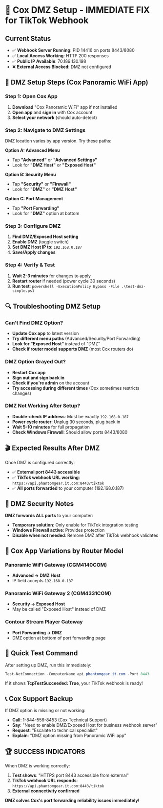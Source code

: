 # 🎯 Cox DMZ Setup - IMMEDIATE FIX for TikTok Webhook

## Current Status
- ✅ **Webhook Server Running**: PID 14416 on ports 8443/8080
- ✅ **Local Access Working**: HTTP 200 responses
- ✅ **Public IP Available**: 70.189.130.198
- ❌ **External Access Blocked**: DMZ not configured

## 🚀 DMZ Setup Steps (Cox Panoramic WiFi App)

### Step 1: Open Cox App
1. **Download** "Cox Panoramic WiFi" app if not installed
2. **Open app** and **sign in** with Cox account
3. **Select your network** (should auto-detect)

### Step 2: Navigate to DMZ Settings
DMZ location varies by app version. Try these paths:

**Option A: Advanced Menu**
- Tap **"Advanced"** or **"Advanced Settings"**
- Look for **"DMZ Host"** or **"Exposed Host"**

**Option B: Security Menu**
- Tap **"Security"** or **"Firewall"**
- Look for **"DMZ"** or **"DMZ Host"**

**Option C: Port Management**
- Tap **"Port Forwarding"** 
- Look for **"DMZ"** option at bottom

### Step 3: Configure DMZ
1. **Find DMZ/Exposed Host setting**
2. **Enable DMZ** (toggle switch)
3. **Set DMZ Host IP to**: `192.168.0.187`
4. **Save/Apply changes**

### Step 4: Verify & Test
1. **Wait 2-3 minutes** for changes to apply
2. **Restart router** if needed (power cycle 30 seconds)
3. **Run test**: `powershell -ExecutionPolicy Bypass -File .\test-dmz-simple.ps1`

## 🔍 Troubleshooting DMZ Setup

### Can't Find DMZ Option?
- **Update Cox app** to latest version
- **Try different menu paths** (Advanced/Security/Port Forwarding)
- **Look for "Exposed Host"** instead of "DMZ"
- **Check if router model supports DMZ** (most Cox routers do)

### DMZ Option Grayed Out?
- **Restart Cox app**
- **Sign out and sign back in**
- **Check if you're admin** on the account
- **Try accessing during different times** (Cox sometimes restricts changes)

### DMZ Not Working After Setup?
- **Double-check IP address**: Must be exactly `192.168.0.187`
- **Power cycle router**: Unplug 30 seconds, plug back in
- **Wait 5-10 minutes** for full propagation
- **Check Windows Firewall**: Should allow ports 8443/8080

## 🎬 Expected Results After DMZ

Once DMZ is configured correctly:
- ✅ **External port 8443 accessible**
- ✅ **TikTok webhook URL working**: `https://api.phantomgear.it.com:8443/tiktok`
- ✅ **All ports forwarded** to your computer (192.168.0.187)

## 🚨 DMZ Security Notes

**DMZ forwards ALL ports** to your computer:
- **Temporary solution**: Only enable for TikTok integration testing
- **Windows Firewall active**: Provides protection
- **Disable when not needed**: Remove DMZ after TikTok webhook validates

## 📱 Cox App Variations by Router Model

### Panoramic WiFi Gateway (CGM4140COM)
- **Advanced → DMZ Host**
- IP field accepts `192.168.0.187`

### Panoramic WiFi Gateway 2 (CGM4331COM)  
- **Security → Exposed Host**
- May be called "Exposed Host" instead of DMZ

### Contour Stream Player Gateway
- **Port Forwarding → DMZ**
- DMZ option at bottom of port forwarding page

## 🎯 Quick Test Command

After setting up DMZ, run this immediately:
```powershell
Test-NetConnection -ComputerName api.phantomgear.it.com -Port 8443
```

If it shows **TcpTestSucceeded: True**, your TikTok webhook is ready!

## 📞 Cox Support Backup

If DMZ option is missing or not working:
- **Call**: 1-844-556-8453 (Cox Technical Support)
- **Say**: "Need to enable DMZ/Exposed Host for business webhook server"
- **Request**: "Escalate to technical specialist"
- **Explain**: "DMZ option missing from Panoramic WiFi app"

## 🏆 SUCCESS INDICATORS

When DMZ is working correctly:
1. **Test shows**: "HTTPS port 8443 accessible from external"
2. **TikTok webhook URL responds**: `https://api.phantomgear.it.com:8443/tiktok`
3. **External connectivity confirmed**

**DMZ solves Cox's port forwarding reliability issues immediately!**
